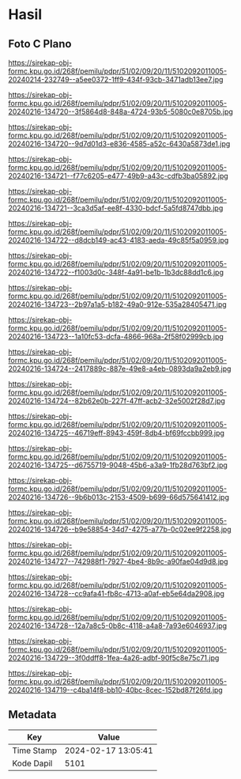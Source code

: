 # Hasil

## Foto C Plano

https://sirekap-obj-formc.kpu.go.id/268f/pemilu/pdpr/51/02/09/20/11/5102092011005-20240214-232749--a5ee0372-1ff9-434f-93cb-3471adb13ee7.jpg

https://sirekap-obj-formc.kpu.go.id/268f/pemilu/pdpr/51/02/09/20/11/5102092011005-20240216-134720--3f5864d8-848a-4724-93b5-5080c0e8705b.jpg

https://sirekap-obj-formc.kpu.go.id/268f/pemilu/pdpr/51/02/09/20/11/5102092011005-20240216-134720--9d7d01d3-e836-4585-a52c-6430a5873de1.jpg

https://sirekap-obj-formc.kpu.go.id/268f/pemilu/pdpr/51/02/09/20/11/5102092011005-20240216-134721--f77c6205-e477-49b9-a43c-cdfb3ba05892.jpg

https://sirekap-obj-formc.kpu.go.id/268f/pemilu/pdpr/51/02/09/20/11/5102092011005-20240216-134721--3ca3d5af-ee8f-4330-bdcf-5a5fd8747dbb.jpg

https://sirekap-obj-formc.kpu.go.id/268f/pemilu/pdpr/51/02/09/20/11/5102092011005-20240216-134722--d8dcb149-ac43-4183-aeda-49c85f5a0959.jpg

https://sirekap-obj-formc.kpu.go.id/268f/pemilu/pdpr/51/02/09/20/11/5102092011005-20240216-134722--f1003d0c-348f-4a91-be1b-1b3dc88dd1c6.jpg

https://sirekap-obj-formc.kpu.go.id/268f/pemilu/pdpr/51/02/09/20/11/5102092011005-20240216-134723--2b97a1a5-b182-49a0-912e-535a28405471.jpg

https://sirekap-obj-formc.kpu.go.id/268f/pemilu/pdpr/51/02/09/20/11/5102092011005-20240216-134723--1a10fc53-dcfa-4866-968a-2f58f02999cb.jpg

https://sirekap-obj-formc.kpu.go.id/268f/pemilu/pdpr/51/02/09/20/11/5102092011005-20240216-134724--2417889c-887e-49e8-a4eb-0893da9a2eb9.jpg

https://sirekap-obj-formc.kpu.go.id/268f/pemilu/pdpr/51/02/09/20/11/5102092011005-20240216-134724--82b62e0b-227f-47ff-acb2-32e5002f28d7.jpg

https://sirekap-obj-formc.kpu.go.id/268f/pemilu/pdpr/51/02/09/20/11/5102092011005-20240216-134725--46719eff-8943-459f-8db4-bf69fccbb999.jpg

https://sirekap-obj-formc.kpu.go.id/268f/pemilu/pdpr/51/02/09/20/11/5102092011005-20240216-134725--d6755719-9048-45b6-a3a9-1fb28d763bf2.jpg

https://sirekap-obj-formc.kpu.go.id/268f/pemilu/pdpr/51/02/09/20/11/5102092011005-20240216-134726--9b6b013c-2153-4509-b699-66d575641412.jpg

https://sirekap-obj-formc.kpu.go.id/268f/pemilu/pdpr/51/02/09/20/11/5102092011005-20240216-134726--b9e58854-34d7-4275-a77b-0c02ee9f2258.jpg

https://sirekap-obj-formc.kpu.go.id/268f/pemilu/pdpr/51/02/09/20/11/5102092011005-20240216-134727--742988f1-7927-4be4-8b9c-a90fae04d9d8.jpg

https://sirekap-obj-formc.kpu.go.id/268f/pemilu/pdpr/51/02/09/20/11/5102092011005-20240216-134728--cc9afa41-fb8c-4713-a0af-eb5e64da2908.jpg

https://sirekap-obj-formc.kpu.go.id/268f/pemilu/pdpr/51/02/09/20/11/5102092011005-20240216-134728--12a7a8c5-0b8c-4118-a4a8-7a93e6046937.jpg

https://sirekap-obj-formc.kpu.go.id/268f/pemilu/pdpr/51/02/09/20/11/5102092011005-20240216-134729--3f0ddff8-1fea-4a26-adbf-90f5c8e75c71.jpg

https://sirekap-obj-formc.kpu.go.id/268f/pemilu/pdpr/51/02/09/20/11/5102092011005-20240216-134719--c4ba14f8-bb10-40bc-8cec-152bd87f26fd.jpg


## Metadata

| Key        | Value               |
| ---------- | ------------------- |
| Time Stamp | 2024-02-17 13:05:41 |
| Kode Dapil | 5101                |



